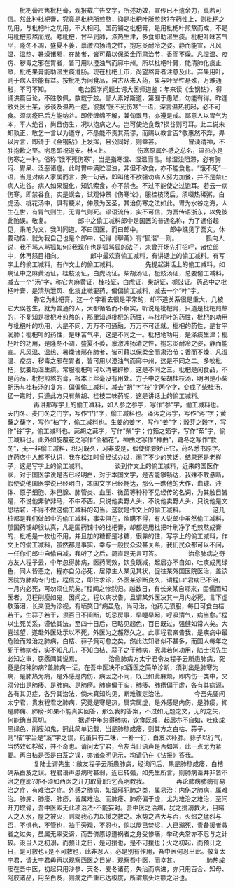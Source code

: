 <!-- { "loadSidebar": true } -->
　　枇杷膏市售枇杷膏，观报载广告文字，所述功效，宣传已不遗余力，真若可信。然此种枇杷膏，究竟是枇杷所煎熬，抑是枇杷叶所煎熬?在药性上，则枇杷之功用，与枇杷叶之功用，不大相同。国药铺之枇杷膏，是用枇杷叶煎熬而成，不是用枇杷煎熬而成。考枇杷，甘平润肺，涤热生津，多食即助湿生痰。枇杷叶味苦气平，隆冬不凋，盛夏不萎，禀激浊扬清之性，抱忘炎耐冷之姿。静而能宣，凡风温、温热、暑燥诸邪，在肺者，皆可藉以保柔金而肃治节，香而不燥。凡湿温、疫疠、秽毒之邪在胃者，皆可用以澄浊气而廓中州。所以枇杷叶臂，能清肺化痰止嗽，枇杷果膏能助湿生痰滑肠。现在枇杷上市，尚望熬膏者注意及此。弃果用叶，则于病人较能有益。按枇杷为闲食品，自古从未入药，果与叶品性悬殊，万难通融，不可不知。
　　
　　电台医学问题士谔大医师道鉴：年来读《金钢钻》，得诵洪篇巨论，不胜敬佩，数载于兹。鄙人素好斯道，第囿于愚陋，勿能有得。昨逢敝处医士某，涉谈及温热一症，彼据“饿不死伤寒”一语，深言温热初起，必不可食。须病痊已后方能纳谷。即使缠绵不解，兼旬累月，亦遵是戒。鄙意人以胃气为本，平人绝谷，尚且伤生，况以抱病之人。岂可使绝食哉?损谷则可耳。此二说未知孰正，敢乞一言以为遵守，不悉能不责其荒谬，而赐以教言否?敬惠然不弃，畀以片言，即请于《金钢钻》上发挥，且公同好，则幸甚。
　　
　　冒渎清神，不胜抱歉之至。耑恳即祝道安。林×上。
　　
　　伤寒原属外感之总名，温热亦是伤寒之一种。俗称“饿不死伤寒”，当是指寒湿、湿温而言。缘湿浊阻滞，必有胸闷、胃呆、泛恶诸症。此时胃中满贮湿浊，非但不欲食，亦不能食也。“饿不死”一语，当是对病人家属而言，换一句话，即叫他不欲强劝病人努力加餐，并不是禁止病人进谷。病人如果湿化，知饥索食，亦不禁也。不过不能使之过饱耳。若云一病伤寒，即禁谷食，实是误会，试观仲景《伤寒论》，服桂枝汤后，须啜热稀粥，白虎汤、桃花汤中，俱有粳米，仲景为医圣，其治伤寒之法如此。胃为水谷之海，人生在世，有胃气则生，无胃气则死。谬语流传，实不可信，为吾传语浙东，以免彼此贻误。敬复。
　　
　　郎中之偷工减料郎中是国医的普通名称，为了通俗起见，秉笔为文，我叫同道。不曰国医，而曰郎中。
　　
　　郎中瞧见了吾文，休要动恼，就为我自己也是个郎中，记得《聊斋》有“狐谐”一则。
　　
　　狐向人说，我不骂人骂狐如何?我现在也是狐骂狐的法子，未曾开场先打招呼，诸位郎中，休再怒目相向。
　　
　　郎中最欢喜偷工减料，有讲话上的偷工减料。有写字上的偷工减料，有作文上的偷工减料。
　　
　　先提起讲话上的偷工减料，如病证中之麻黄汤证，桂枝汤证，白虎汤证。柴胡汤证，栀豉汤证，总要偷工减料，减去一个“汤”字，称它为麻黄证，桂枝证，白虎证，柴胡证，栀豉证。药品中之枇杷叶膏，是清热泄风、化痰止嗽要药，偏偏偷工减料，减去一个“叶”字。
　　
　　称它为枇杷膏，这一个字看去很是平常的，却不道关系很是重大，几被它大误苍生，就为普通的人，大都循名而不察实，听说是枇杷膏，只道是枇杷煎熬的，不复知是枇杷叶煎熬的，那里知道枇杷的药性，与枇杷叶的药性，枇杷的功用与枇杷叶的功用，大是不同，万万不可通融，万万不可迁就。枇杷的药性，是甘平润肺；枇杷叶的药性，是味苦气平，这是不同之一。枇杷地功用，是涤痰生津；枇杷叶的功用，是隆冬不凋，盛夏不萎，禀激浊扬清之性，抱忘炎耐冷之姿，静而能宣。凡风温、温热、暑燥诸邪在肺者，皆可藉以保柔金而肃治节；香而不燥，凡湿温、疫疠、秽毒之邪在胃者，皆可用以澄浊气而廓中州，这是不同之二。多啖枇杷，就要助湿生痰。常服枇杷叶可以清暑辟秽，这是不同之三。枇杷是闲食品，不是药品，枇杷煎熬的膏，根本上丝毫没有用处。方子中之柴胡桂枝汤，明明是小柴胡汤与桂枝汤的复方，偏偏偷工减料，减去“胡”字“枝”字两个字，变成了柴桂汤，猛一瞧时，只道此方只有柴胡、桂枝二味药呢，这是讲话上的偷工减料。
　　
　　再讲那写字上的偷工减料，如人参之参字，写作“参”字，偷工减料也。天门冬、麦门冬之门字，写作“门”字，偷工减料也。泽泻之泻字，写作“泻”字；黄蘖之蘖字，写作“柏”字，偷工减料也。生姜的姜字，写作“姜”字；穀芽之穀字，写作“谷”字，偷工减料也。茈胡之茈字，写作“柴”字；竹筎之筎字，写作“茹”字，偷工减料也。此外如旋覆花之写作“全福花”，神曲之写作“神曲”，薿冬之写作“款冬”，无一非偷工减料，积习既久，习非成是，假使你要矫正它，药名悉书原字。连药店中人都不认识，我在松江时曾经试办过，闹了不少的笑话，结果还是老样子，这是写字上的偷工减料。
　　
　　谈到作文上的偷工减料，近来的国医作家，对于国医学说是否已经明白，对于本国文字，是否能够畅达，我殊不敢悬断，假使说他国医学说已经明白，本国文字已经畅达，那么一瞧他的大作，血球、液体、原子细胞、淋巴腺、肺管炎、血压、微菌等种种不见经传的名词，为其触目皆是，不说他非驴非马，不中不西。只说他卖野人头，不说他卖野人头，只说他是文思枯窘，不得不做这偷工减料的勾当。这就是作文上的偷工减料。
　　
　　这几桩都是我们做郎中的偷工减料，事实俱在，欲瞒不得，有人说郎中虽然偷工减料，那国药铺却很认真，凡是国药铺中的枇杷膏，却都是用枇把叶刷净了毛煎熬成膏的，枇杷是一枚也不用，并且加的糖都是冰糖，很靠的住，写字上的偷工减料，作文上的偷工减料，虽然都是事实，幸与一般民众没甚关系，我们民众都可以不问，一任你们郎中自偷自减，我听了之后，简直是无言可答。
　　
　　治愈肺病之奇方友人程子云，中年忽得肺病，医药罔效，饮食既减，起居亦不自如，吐痰成黑绿色，同人皆恶之，程亦自分必死，居停主人某见其状，促往某外国医院医治，盖该医院为肺病专门也，程信之，即往求诊，外医某诊断良久，谓程曰“君病已不治，一月内必死，可勿须住院矣。”程闻之惨然归。越数日，有长亲某自鄂来，固儒而知医者，见程削瘦如鬼，因问之，程以病状告，且谓某外医决其一月内必死，言下虚欷落泪，长亲便为诊视，有顷笑日“病虽危，尚可治，他药无须服，每日可食白桔若干，生蒜子若干，须百日不间断，切忌房事，早睡早起，呼吸清气，病当愈。”程以生死关系，谨依其法，至四十日后，已略见起色，百日既过，强健如常人矣。大喜过望，遂赴外医处示以不死，外医为之赧然久之。此事程君亲告我，是疾病中最危险而难治之肺病，白桔、蒜子竟可愈之矣，然此法知者似不甚多，而国人每年之死于肺病者，实不知凡几，不知白桔、蒜子之于肺病，究具若何功用，陆士谔先生必知之审，窃愿闻其说焉。
　　
　　治愈肺病方太宁君令友程子云所患肺病，究竟是何种肺病?盖肺病一证，在吾中医决不如西医之简单诊断，须判出是肺寒为病，是肺热为病，是外感是内伤，病因之不同，既已如此麻烦，即内伤一类中，又须分出是肺痿、是肺痈、是肺痨。肺痈偏于实，肺痿、肺痨偏于虚，各有其病源，各有其见症，各异其治法，倘未真知灼见，断难骤定治法。
　　
　　今吾先要问太宁君，贵友程君之肺病，究竟是寒是热，属实属虚，是外感是内伤，是肺痿，抑是肺痈、肺痨-如果不能真实回答，那么我的答案，不过如无题之文，无的之矢，何能确当真切。
　　
　　据述中年忽得肺病，饮食既减，起居亦不自如，吐痰成黑绿色，削瘦如鬼，照此简单记载，当是肺热成痿，则其方之白枯、蒜子，则“桔”字当是“芨”字之误，药虽只有二味，一补一行，白芨以补肺。蒜子以行气，当然效如桴鼓，并不奇也。请问太宁君，令友当日语声是否如常，此一点尤为紧要。再白桔是否是白芨之误，亦诸查明见示，均请仍在《钻报》答我。
　　
　　复陆士谔先生：敝友程子云所患肺病，经询问后，果是肺热成痿，白桔确系白芨之误。程君语声患病时甚弱，近已转强，如先生所言，则肺病讵并非皆不治之症耶?亦不须如西医之开刀取骨耶?乞高明教我。
　　
　　再论肺病肺病有易治之症，有难治之症。外感之肺病，如湿邪犯肺之类，属易治；内伤之肺病，属难治。肺痈、肺痿、肺痨，皆属难治。而肺痿、肺痨偏于虚，尤为难治之难治，至问开刀取骨，吾中医素无此项治法-不能妄对。吾中医之治病，犹之援溺救火，目睹人之入水，屋之被火，则竭我心力以援之救之。水势之浩大与否，火焰之猛烈与否，不惧也，不管也，袖手旁观，不忍也，倘以屋已焚烬，人已溺死，责备援者救者之过失，虽属无辜受谤，而吾侪原谅遭祸者之身受惨痛，举动失常亦不忍与之计较。设当人之初溺，而预计之日，是可援也，是不可援也；火之初起，而预计之日，是可救也+是不可救也，此非忍人，必是别有作用，吾中医何忍出此。敬复太宁君，请太宁君毋再以观察西医之目光，观察吾中医，而幸甚。
　　
　　肺热成瘘在吾中医，初起只用沙参、天冬、麦冬诸药，失治而病进，亦只用百合、知母、阿胶诸品，用至白芨，则病之严重已达极度，所谓焦头烂额之治也。
　　
